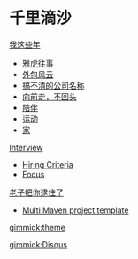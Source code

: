 # 千里滴沙

[我这些年]()
  
  * [雅虎往事](history/yahoo.md)
  * [外包风云](history/vendor.md)
  * [搞不清的公司名称](history/myspace.md)
  * [向前走，不回头](history/biketrip.md)
  * [陪伴](history/pet.md)
  * [运动](history/exercise.md)
  * [家](history/home.md)

[Interview]()
  
  * [Hiring Criteria](interview/hiring-criteria.md)
  * [Focus](interview/focus.md)

[老子把你逮住了]()
  
  * [Multi Maven project template](interview/hiring-criteria.md)

[gimmick:theme](readable)

<!-- show comments footer -->
[gimmick:Disqus](markdowniowiki)